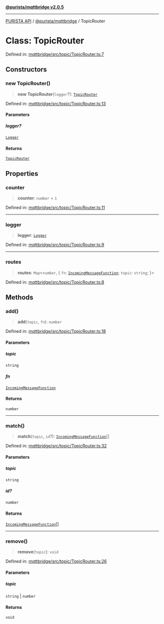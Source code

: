 [**@purista/mqttbridge v2.0.5**](../README.md)

***

[PURISTA API](../../../packages.md) / [@purista/mqttbridge](../README.md) / TopicRouter

# Class: TopicRouter

Defined in: [mqttbridge/src/topic/TopicRouter.ts:7](https://github.com/puristajs/purista/blob/master/packages/mqttbridge/src/topic/TopicRouter.ts#L7)

## Constructors

### new TopicRouter()

> **new TopicRouter**(`logger`?): [`TopicRouter`](TopicRouter.md)

Defined in: [mqttbridge/src/topic/TopicRouter.ts:13](https://github.com/puristajs/purista/blob/master/packages/mqttbridge/src/topic/TopicRouter.ts#L13)

#### Parameters

##### logger?

[`Logger`](../../core/classes/Logger.md)

#### Returns

[`TopicRouter`](TopicRouter.md)

## Properties

### counter

> **counter**: `number` = `1`

Defined in: [mqttbridge/src/topic/TopicRouter.ts:11](https://github.com/puristajs/purista/blob/master/packages/mqttbridge/src/topic/TopicRouter.ts#L11)

***

### logger

> **logger**: [`Logger`](../../core/classes/Logger.md)

Defined in: [mqttbridge/src/topic/TopicRouter.ts:9](https://github.com/puristajs/purista/blob/master/packages/mqttbridge/src/topic/TopicRouter.ts#L9)

***

### routes

> **routes**: `Map`\<`number`, \{ `fn`: [`IncomingMessageFunction`](../type-aliases/IncomingMessageFunction.md); `topic`: `string`; \}\>

Defined in: [mqttbridge/src/topic/TopicRouter.ts:8](https://github.com/puristajs/purista/blob/master/packages/mqttbridge/src/topic/TopicRouter.ts#L8)

## Methods

### add()

> **add**(`topic`, `fn`): `number`

Defined in: [mqttbridge/src/topic/TopicRouter.ts:18](https://github.com/puristajs/purista/blob/master/packages/mqttbridge/src/topic/TopicRouter.ts#L18)

#### Parameters

##### topic

`string`

##### fn

[`IncomingMessageFunction`](../type-aliases/IncomingMessageFunction.md)

#### Returns

`number`

***

### match()

> **match**(`topic`, `id`?): [`IncomingMessageFunction`](../type-aliases/IncomingMessageFunction.md)[]

Defined in: [mqttbridge/src/topic/TopicRouter.ts:32](https://github.com/puristajs/purista/blob/master/packages/mqttbridge/src/topic/TopicRouter.ts#L32)

#### Parameters

##### topic

`string`

##### id?

`number`

#### Returns

[`IncomingMessageFunction`](../type-aliases/IncomingMessageFunction.md)[]

***

### remove()

> **remove**(`topic`): `void`

Defined in: [mqttbridge/src/topic/TopicRouter.ts:26](https://github.com/puristajs/purista/blob/master/packages/mqttbridge/src/topic/TopicRouter.ts#L26)

#### Parameters

##### topic

`string` | `number`

#### Returns

`void`
